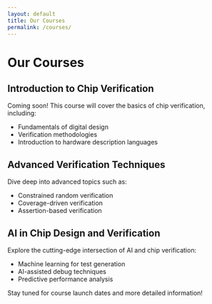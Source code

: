 ```yaml
---
layout: default
title: Our Courses
permalink: /courses/
---
```


# Our Courses

## Introduction to Chip Verification
Coming soon! This course will cover the basics of chip verification, including:
- Fundamentals of digital design
- Verification methodologies
- Introduction to hardware description languages

## Advanced Verification Techniques
Dive deep into advanced topics such as:
- Constrained random verification
- Coverage-driven verification
- Assertion-based verification

## AI in Chip Design and Verification
Explore the cutting-edge intersection of AI and chip verification:
- Machine learning for test generation
- AI-assisted debug techniques
- Predictive performance analysis

Stay tuned for course launch dates and more detailed information!
